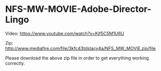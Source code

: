 # NFS-MW-MOVIE-Adobe-Director-Lingo
Video: https://www.youtube.com/watch?v=Kjf5C5M1U6U

Zip: http://www.mediafire.com/file/3kfc43tdslacy4a/NFS_MW_MOVIE.zip/file

Please download the above zip file in order to get everything working correctly.
